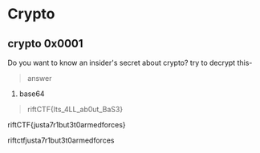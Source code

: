 # Crypto

## crypto 0x0001

Do you want to know an insider's secret about crypto?
try to decrypt this-

> answer

1. base64

> riftCTF{Its_4LL_ab0ut_BaS3}

riftCTF{justa7r1but3t0armedforces}

riftctfjusta7r1but3t0armedforces